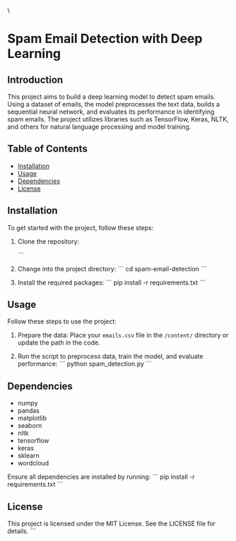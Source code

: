 \
# Spam Email Detection with Deep Learning

## Introduction
This project aims to build a deep learning model to detect spam emails. Using a dataset of emails, the model preprocesses the text data, builds a sequential neural network, and evaluates its performance in identifying spam emails. The project utilizes libraries such as TensorFlow, Keras, NLTK, and others for natural language processing and model training.

## Table of Contents
- [Installation](#installation)
- [Usage](#usage)
- [Dependencies](#dependencies)
- [License](#license)

## Installation
To get started with the project, follow these steps:

1. Clone the repository:



   \```
2. Change into the project directory:
   \```
   cd spam-email-detection
   \```
3. Install the required packages:
   \```
   pip install -r requirements.txt
   \```

## Usage
Follow these steps to use the project:

1. Prepare the data:
   Place your `emails.csv` file in the `/content/` directory or update the path in the code.

2. Run the script to preprocess data, train the model, and evaluate performance:
   \```
   python spam_detection.py
   \```


## Dependencies
- numpy
- pandas
- matplotlib
- seaborn
- nltk
- tensorflow
- keras
- sklearn
- wordcloud

Ensure all dependencies are installed by running:
   \```
   pip install -r requirements.txt
   \```

## License
This project is licensed under the MIT License. See the LICENSE file for details.
\```
